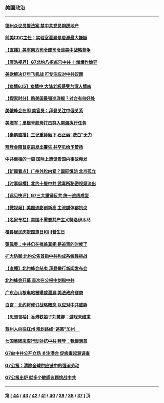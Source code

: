 ### 美国政治
---
#### [德州众议员提法案 禁中共党员购房地产](../../pages/ncid1078159/n13024205.md) 
#### [前美CDC主任：实验室泄漏是疫源最大嫌疑](../../pages/ncid1078159/n13024130.md) 
#### [【直播】美军南方司令部司令谈美中战略竞争](../../pages/ncid1078159/n13024148.md) 
#### [【唐浩视界】G7北约八招点穴中共 十堰爆炸诡异](../../pages/ncid1078159/n13023744.md) 
#### [美欧解决17年飞机战 可专注应对中共议题](../../pages/ncid1078159/n13023516.md) 
#### [【疫情6.15】疫情中 大陆老板感受台湾人情味](../../pages/ncid1078159/n13023125.md) 
#### [【探索时分】购美国最强巡洋舰？对台有何好处](../../pages/ncid1078159/n13021908.md) 
#### [美俄峰会在即 美官员：拜登关注中俄关系](../../pages/ncid1078159/n13022891.md) 
#### [美海军：里根号航母打击群入南海执行任务](../../pages/ncid1078159/n13022951.md) 
#### [【秦鹏直播】三记重锤砸下 石正丽“洗白”无力](../../pages/ncid1078159/n13022185.md) 
#### [拜登会晤普京前发出警告 并罕见给予赞扬](../../pages/ncid1078159/n13022468.md) 
#### [中共倒楣的一周 国际上遭谴责国内事故频发](../../pages/ncid1078159/n13022376.md) 
#### [【新闻看点】广州外松内紧？国际慎防 北京孤立](../../pages/ncid1078159/n13022149.md) 
#### [【时事纵横】北约十提中共 武毒所秘密视频流出](../../pages/ncid1078159/n13022171.md) 
#### [【远见快评】G7三大重锤反共 统一战线成型](../../pages/ncid1078159/n13022094.md) 
#### [【微视频】美国通膨创新高 主流媒体都抗议](../../pages/ncid1078159/n13021355.md) 
#### [【名家专栏】美国不需要共产主义特洛伊木马](../../pages/ncid1078159/n13021281.md) 
#### [橙县居民庆祝国旗日和川普生日](../../pages/ncid1078159/n13021868.md) 
#### [蓬佩奥：中共仍在掩盖真相 是追责的时候了](../../pages/ncid1078159/n13021798.md) 
#### [扩大防御 北约公告首指中共构成系统性挑战](../../pages/ncid1078159/n13021758.md) 
#### [【直播】北约峰会结束 拜登举行新闻发布会](../../pages/ncid1078159/n13021603.md) 
#### [北约峰会开幕 首次在公报中剑指中共](../../pages/ncid1078159/n13021423.md) 
#### [广东台山核电站被曝或泄漏 美法政府磋商](../../pages/ncid1078159/n13021195.md) 
#### [白宫：北约将修订战略概念 以应对中共威胁](../../pages/ncid1078159/n13020216.md) 
#### [【思想领袖】香港铁娘子刘慧卿：游戏未结束](../../pages/ncid1078159/n12972863.md) 
#### [蓝州人向往红州 规划路线“逃离”加州 　](../../pages/ncid1078159/n13020048.md) 
#### [七国集团采取行动对抗中共 拜登：我很满意](../../pages/ncid1078159/n13019732.md) 
#### [G7向中共公开立场 关注港台 促病毒起源调查](../../pages/ncid1078159/n13019759.md) 
#### [G7公报：清除全球供应链中的强迫劳动](../../pages/ncid1078159/n13019695.md) 
#### [G7公报出炉 就多个敏感议题挑战中共](../../pages/ncid1078159/n13019389.md) 

---
#### 第 [ [44](./44.md) / [43](./43.md) / [42](./42.md) / [41](./41.md) / [40](./40.md) / [39](./39.md) / [38](./38.md) / [37](./37.md) ] 页
